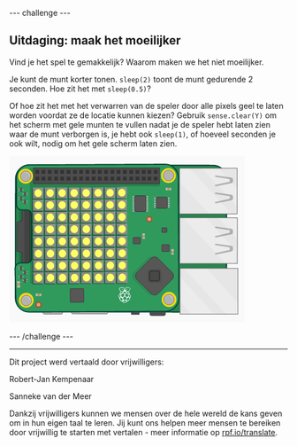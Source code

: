 --- challenge ---

## Uitdaging: maak het moeilijker

Vind je het spel te gemakkelijk? Waarom maken we het niet moeilijker.

Je kunt de munt korter tonen. `sleep(2)` toont de munt gedurende 2 seconden. Hoe zit het met `sleep(0.5)`?

Of hoe zit het met het verwarren van de speler door alle pixels geel te laten worden voordat ze de locatie kunnen kiezen? Gebruik `sense.clear(Y)` om het scherm met gele munten te vullen nadat je de speler hebt laten zien waar de munt verborgen is, je hebt ook `sleep(1)`, of hoeveel seconden je ook wilt, nodig om het gele scherm laten zien.

![schermafbeelding](images/treasure-challenge-coins.png)

--- /challenge ---


***
Dit project werd vertaald door vrijwilligers:

Robert-Jan Kempenaar

Sanneke van der Meer

Dankzij vrijwilligers kunnen we mensen over de hele wereld de kans geven om in hun eigen taal te leren. Jij kunt ons helpen meer mensen te bereiken door vrijwillig te starten met vertalen - meer informatie op [rpf.io/translate](https://rpf.io/translate).